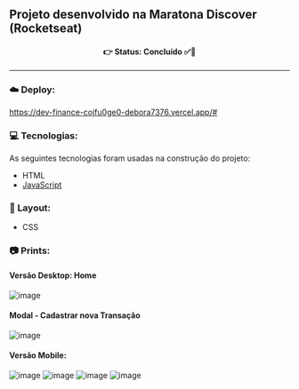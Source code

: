 ## Projeto desenvolvido na Maratona Discover (Rocketseat)
<h4 align='center'>
👉 Status: Concluído ✅👏
</h4>
<hr />

### ☁️ Deploy:
https://dev-finance-cojfu0ge0-debora7376.vercel.app/#

### 💻 Tecnologias:
As seguintes tecnologias foram usadas na construção do projeto:

- HTML
- [JavaScript](https://www.javascript.com/)

### 🎨 Layout:
- CSS

### 📷 Prints:
#### Versão Desktop: Home
  ![image](https://user-images.githubusercontent.com/59145479/153723588-59f1f5b5-d26d-4be8-91e6-7ce1d620093e.png)

#### Modal - Cadastrar nova Transação
  ![image](https://user-images.githubusercontent.com/59145479/153723734-93c5feea-36c3-4cc1-8d2f-730d7b72b177.png)

#### Versão Mobile:
  ![image](https://user-images.githubusercontent.com/59145479/153893769-41c6774c-5cf5-40d5-a695-e7842e0cbb69.png)
  ![image](https://user-images.githubusercontent.com/59145479/153893432-df77f7f4-b080-4325-8ad5-239aee5a6da6.png)
  ![image](https://user-images.githubusercontent.com/59145479/153893124-d4d9a7b5-85ca-44f3-b68f-7b96d7f927a0.png)
  ![image](https://user-images.githubusercontent.com/59145479/153893196-2918d01f-52ad-4135-b60b-7febd2aa0909.png)



